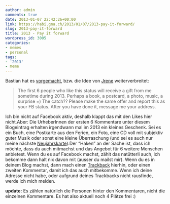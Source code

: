 ```yaml
---
author: admin
comments: true
date: 2013-01-07 22:42:26+00:00
link: https://habi.gna.ch/2013/01/07/2013-pay-it-forward/
slug: 2013-pay-it-forward
title: 2013 - Pay it forward
wordpress_id: 3005
categories:
- memes
- personal
tags:
- '2013'
- meme
---
```


Bastian hat es [vorgemacht](https://blog.dasrecht.net/2013/01/06/2013-pay-it-forward/), bzw. die Idee von [Jrene](http://hellojrene.ch) weiterverbreitet:




<blockquote>The first 6 people who like this status will receive a gift from me sometime during 2013. Perhaps a book, a postcard, a photo, music, a surprise =) The catch?? Please make the same offer and report this as your FB status. After you have done it, message me your address.</blockquote>




Ich bin nicht auf Facebook aktiv, deshalb klappt das mit den Likes hier nicht.Aber: Die UrheberInnen der ersten 6 Kommentare unter diesem Blogeintrag erhalten irgendwann mal im 2013 ein kleines Geschenk. Sei es ein Buch, eine Postkarte aus den Ferien, ein Foto, eine CD voll mit subjektiv guter Musik oder sonst eine kleine Überraschung (und sei es auch nur meine nächste [Neujahrskarte](https://habi.gna.ch/2013/01/01/happy-2013/)).Der “Haken” an der Sache ist, dass ich möchte, dass du auch mitmachst und das Angebot für 6 weitere Menschen anbietest. Wenn du es auf Facebook machst, zählt das natütterli auch, ich bekomme dann halt nix davon mit (ausser du mailst mir). Wenn du es in deinem Blog machst, dann mach einen [Trackback](http://en.wikipedia.org/wiki/Trackback) hierhin, oder einen zweiten Kommentar, damit ich das auch mitbekomme. Wenn ich deine Adresse nicht habe, oder aufgrund deines Trackbacks nicht rausfinde, werde ich mich melden.




**update:** Es zählen natürlich die Personen hinter den Kommentaren, nicht die einzelnen Kommentare. Es hat also aktuell noch 4 Plätze frei :)
